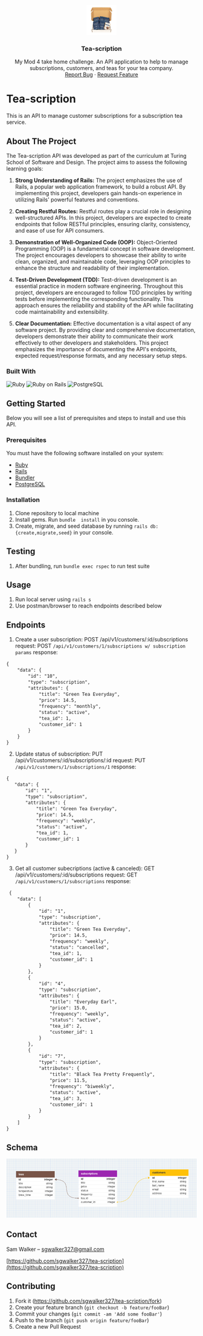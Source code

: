 
<!-- PROJECT LOGO -->
<br />
<div align="center">
  <a href="SubscriptionBox_1.jpg">
    <img src="SubscriptionBox_1.jpg" alt="Logo" width="80" height="80">
  </a>

<h3 align="center">Tea-scription</h3>

  <p align="center">
    My Mod 4 take home challenge. An API application to help to manage subscriptions, customers, and teas for your tea company.
    <br />
    <a href="https://github.com/sgwalker327/tea-scription/issues">Report Bug</a>
    ·
    <a href="https://github.com/sgwalker327/tea-scription/issues">Request Feature</a>
  </p>
</div>

# Tea-scription
This is an API to manage customer subscriptions for a subscription tea service.

## About The Project

The Tea-scription API was developed as part of the curriculum at Turing School of Software and Design. The project aims to assess the following learning goals:

1. **Strong Understanding of Rails:** The project emphasizes the use of Rails, a popular web application framework, to build a robust API. By implementing this project, developers gain hands-on experience in utilizing Rails' powerful features and conventions.

2. **Creating Restful Routes:** Restful routes play a crucial role in designing well-structured APIs. In this project, developers are expected to create endpoints that follow RESTful principles, ensuring clarity, consistency, and ease of use for API consumers.

3. **Demonstration of Well-Organized Code (OOP):** Object-Oriented Programming (OOP) is a fundamental concept in software development. The project encourages developers to showcase their ability to write clean, organized, and maintainable code, leveraging OOP principles to enhance the structure and readability of their implementation.

4. **Test-Driven Development (TDD):** Test-driven development is an essential practice in modern software engineering. Throughout this project, developers are encouraged to follow TDD principles by writing tests before implementing the corresponding functionality. This approach ensures the reliability and stability of the API while facilitating code maintainability and extensibility.

5. **Clear Documentation:** Effective documentation is a vital aspect of any software project. By providing clear and comprehensive documentation, developers demonstrate their ability to communicate their work effectively to other developers and stakeholders. This project emphasizes the importance of documenting the API's endpoints, expected request/response formats, and any necessary setup steps.

### Built With

![Ruby](https://img.shields.io/badge/Ruby-CC342D.svg?style=for-the-badge&logo=Ruby&logoColor=white)
![Ruby on Rails](https://img.shields.io/badge/Ruby%20on%20Rails-CC0000.svg?style=for-the-badge&logo=Ruby-on-Rails&logoColor=white)
![PostgreSQL](https://img.shields.io/badge/PostgreSQL-4169E1.svg?style=for-the-badge&logo=PostgreSQL&logoColor=white)

## Getting Started

Below you will see a list of prerequisites and steps to install and use this API.

### Prerequisites

You must have the following software installed on your system:

* [Ruby](https://www.ruby-lang.org/en/downloads/)
* [Rails](https://guides.rubyonrails.org/getting_started.html)
* [Bundler](https://bundler.io/)
* [PostgreSQL](https://www.postgresql.org/download/)

### Installation

1. Clone repository to local machine
2. Install gems. Run ` bundle  install ` in you console.
4. Create, migrate, and seed database by running ` rails db:{create,migrate,seed} ` in your console.

## Testing
1. After bundling, run  ` bundle exec rspec ` to run test suite

## Usage

1. Run local server using ` rails s `
2. Use postman/browser to reach endpoints described below

## Endpoints
1. Create a user subscription:
POST /api/v1/customers/:id/subscriptions
request: POST `/api/v1/customers/1/subscriptions w/ subscription params`
response:
``` 
{
    "data": {
        "id": "10",
        "type": "subscription",
        "attributes": {
            "title": "Green Tea Everyday",
            "price": 14.5,
            "frequency": "monthly",
            "status": "active",
            "tea_id": 1,
            "customer_id": 1
        }
    }
}
```

2. Update status of subscription:
PUT /api/v1/customers/:id/subscriptions/:id
request: PUT `/api/v1/customers/1/subscriptions/1`
response:
 ```
 {
    "data": {
        "id": "1",
        "type": "subscription",
        "attributes": {
            "title": "Green Tea Everyday",
            "price": 14.5,
            "frequency": "weekly",
            "status": "active",
            "tea_id": 1,
            "customer_id": 1
        }
    }
} 
```
3. Get all customer subecriptions (active & canceled):
GET /api/v1/customers/:id/subscriptions
request: GET `/api/v1/customers/1/subscriptions`
response:
```
 {
    "data": [
        {
            "id": "1",
            "type": "subscription",
            "attributes": {
                "title": "Green Tea Everyday",
                "price": 14.5,
                "frequency": "weekly",
                "status": "cancelled",
                "tea_id": 1,
                "customer_id": 1
            }
        },
        {
            "id": "4",
            "type": "subscription",
            "attributes": {
                "title": "Everyday Earl",
                "price": 15.0,
                "frequency": "weekly",
                "status": "active",
                "tea_id": 2,
                "customer_id": 1
            }
        },
        {
            "id": "7",
            "type": "subscription",
            "attributes": {
                "title": "Black Tea Pretty Frequently",
                "price": 11.5,
                "frequency": "biweekly",
                "status": "active",
                "tea_id": 3,
                "customer_id": 1
            }
        }
    ]
} 
```

## Schema
![schema](schema_screenshot.png)

## Contact

Sam Walker –  sgwalker327@gmail.com

[https://github.com/sgwalker327/tea-scription](https://github.com/sgwalker327/tea-scription)

## Contributing

1. Fork it (<https://github.com/sgwalker327/tea-scription/fork>)
2. Create your feature branch (`git checkout -b feature/fooBar`)
3. Commit your changes (`git commit -am 'Add some fooBar'`)
4. Push to the branch (`git push origin feature/fooBar`)
5. Create a new Pull Request
